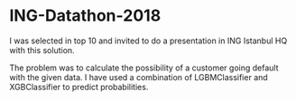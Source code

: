 # ING-Datathon-2018

I was selected in top 10 and invited to do a presentation in ING Istanbul HQ with this solution.

The problem was to calculate the possibility of a customer going default with the given data. I have used a combination of LGBMClassifier and XGBClassifier to predict probabilities.
